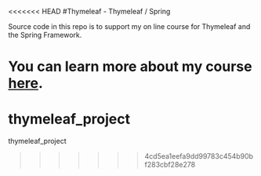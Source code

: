 <<<<<<< HEAD
#Thymeleaf - Thymeleaf / Spring

Source code in this repo is to support my on line course for Thymeleaf and the Spring Framework. 

You can learn more about my course [here](http://courses.springframework.guru/courses/thymeleaf).
=======
# thymeleaf_project
thymeleaf_project
>>>>>>> 4cd5ea1eefa9dd99783c454b90bf283cbf28e278
